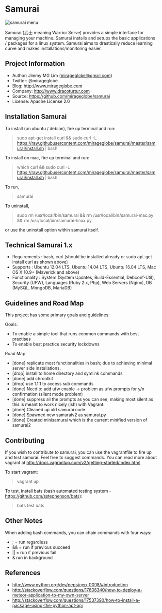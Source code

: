 
# Samurai

![samurai menu](https://raw.githubusercontent.com/mirageglobe/samurai/master/samurai.png)

Samurai (武士 meaning Warrior Serve) provides a simple interface for managing your machine. Samurai installs and setups the basic applications / packages for a linux system. Samurai aims to drastically reduce learning curve and makes installations/monitoring easier.

## Project Information

- Author: Jimmy MG Lim (mirageglobe@gmail.com)
- Twitter: @mirageglobe
- Blog: http://www.mirageglobe.com
- Company: http://www.dracoturtur.com
- Source: https://github.com/mirageglobe/samurai
- License: Apache License 2.0


## Installation Samurai

To install (on ubuntu / debian), fire up terminal and run:

> sudo apt-get install curl && sudo curl -L https://raw.githubusercontent.com/mirageglobe/samurai/master/samurai/install.sh | bash

To install on mac, fire up terminal and run:

> which curl && sudo curl -L https://raw.githubusercontent.com/mirageglobe/samurai/master/samurai/install.sh | bash

To run,

> samurai

To uninstall,

> sudo rm /usr/local/bin/samurai && rm /usr/local/bin/samurai-mac.py && rm /usr/local/bin/samurai-linux.py

or use the uninstall option within samurai itself.

## Technical Samurai 1.x

- Requirements : bash, curl (should be installed already or sudo apt-get install curl as shown above)
- Supports : Ubuntu 12.04 LTS, Ubuntu 14.04 LTS, Ubuntu 16.04 LTS, Mac OS X 10.9+ (Maverick and above)
- Functionality : System (System Updates, Build-Essential, Debconf-Util), Security (UFW), Languages (Ruby 2.x, Php), Web Servers (Nginx), DB (MySQL, MongoDB, MariaDB)

## Guidelines and Road Map

This project has some primary goals and guidelines:

Goals:

- To enable a simple tool that runs common commands with best practises
- To enable best practice security lockdowns

Road Map:

- [done] replicate most functionalities in bash; due to achieving minimal server side installations.
- [drop] install to home directory and symlink commands
- [done] add chrootkit
- [drop] use 1.1.1 to access sub commands
- [done] Need to add ufw enable -> problem as ufw prompts for y/n confirmation (silent mode problem)
- [done] suppress all the prompts as you can see; making most silent as this is meant to work nicely (ish) with Vagrant.
- [done] Cleaned up old samurai code
- [done] Spawned new samuraiv2 as samurai.py
- [done] Created minisamurai which is the current minified version of samurai2


## Contributing

If you wish to contribute to samurai, you can use the vagrantfile to fire up and test samurai. Feel free to suggest commands. You can read more about vagrant at http://docs.vagrantup.com/v2/getting-started/index.html

To start vagrant:

> vagrant up

To test, install bats (bash automated testing system - https://github.com/sstephenson/bats):

> bats test.bats

## Other Notes

When adding bash commands, you can chain commands with four ways:

- ; = run regardless
- && = run if previous succeed
- || = run if previous fail
- & run in background

## References

- http://www.python.org/dev/peps/pep-0008/#introduction
- http://stackoverflow.com/questions/17606340/how-to-deploy-a-meteor-application-to-my-own-server
- http://stackoverflow.com/questions/17537390/how-to-install-a-package-using-the-python-apt-api

